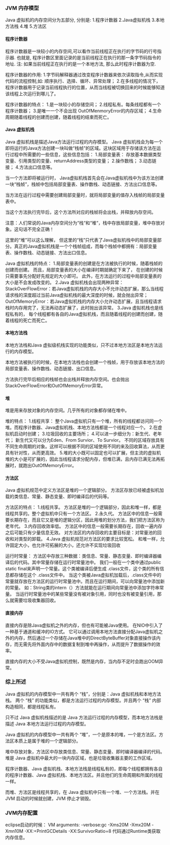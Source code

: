 ### JVM 内存模型
Java 虚拟机的内存空间分为五部分, 分别是:
1.程序计数器
2.Java虚拟机栈
3.本地方法栈
4.堆
5.方法区

#### 程序计数器
程序计数器是一块较小的内存空间,可以看作当前线程正在执行的字节码的行号指示器. 也就是, 程序计数区里面记录的是当前线程正在执行的那一条字节码指令的地址.
注: 如果当前线程正在执行的是一个本地方法, 那么此时程序计数器为空.

程序计数器的作用:
1.字节码解释器通过改变程序计数器来依次读取指令,从而实现代码的流程控制,如: 顺序执行、选择、循环、异常处理；
2.在多线程的情况下，程序计数器用于记录当前线程执行的位置，从而当线程被切换回来的时候能够知道该线程上次运行到哪儿了。

程序计数器的特点：
1.是一块较小的存储空间；
2.线程私有。每条线程都有一个程序计数器；
3.是唯一一个不会出现 OutOfMenmoryError的内存区域；
4.生命周期随着线程的创建而创建，随着线程的结束而死亡。

#### Java 虚拟机栈
Java 虚拟机栈是描述Java方法运行过程的内存模型。
Java 虚拟机栈会为每一个即将运行的Java方法创建一块叫做“栈帧”的区域。这块区域用于存储该方法在运行过程中所需要的一些信息，这些信息包括：
1.局部变量表：
    存放基本数据类型变量、引用类型的变量、returnAddress类型的变量；
2.操作数栈；
3.动态链接；
4.方法出口信息等。

当一个方法即将被运行时， Java虚拟机栈首先会在Java虚拟机栈中为该方法创建一块“栈帧”，栈帧中包括局部变量表、操作数栈、动态链接、方法出口信息等。

当方法在运行过程中需要创建局部变量时，就将局部变量的值存入栈帧的局部变量表中。

当这个方法执行完毕后，这个方法所对应的栈帧将会出栈，并释放内存空间。

注意：人们常说的Java内存空间分为“栈“和“堆“，栈中存放局部变量，堆中存放对象。这句话不完全正确！

这里的“堆”可以这么理解， 但这里的“栈”只代表了Java虚拟机栈中的局部变量部分。真正的Java虚拟机栈是一个个栈帧组成，而每个栈帧中都拥有：局部变量表、操作数栈、动态链接、方法出口信息。

Java 虚拟机栈的特点：
1.局部变量表的创建是在方法被执行的时候，随着栈帧的创建而创建。
    而且，局部变量表的大小在编译时期就确定下来了， 在创建的时候只需要事先分配好先规定的大小即可。
    此外，在方法运行的过程中局部变量表的大小是不会发成改变的。
2.Java 虚拟机栈会出现两种异常：
    StackOverFlowError：若Java虚拟机栈的内存大小不允许动态扩展，那么当线程请求栈的深度超过当前Java虚拟机栈的最大深度的时候，就会抛出异常；
    OutOfMemoryError：若Java虚拟机栈的内存大小允许动态扩展，且当线程请求栈时内存用完了，无法再动态扩展了，此时抛出该异常。
3.Java 虚拟机栈也是线程私有的， 每个线程都有各自的Java虚拟机栈，而且随着线程的创建而创建，随着线程的死亡而死亡。

#### 本地方法栈
本地方法栈和Java 虚拟级机栈实现的功能类似，只不过本地方法区是本地方法运行的内存模型。

本地方法被执行的时候，在本地方法栈也会创建一个栈帧，用于存放该本地方法的局部变量表、操作数栈、动态链接、出口信息。

方法执行完毕后相应的栈帧也会出栈并释放内存空间。也会抛出StackOverFlowError和OutOfMemoryError异常。

#### 堆
堆是用来存放对象的内存空间。几乎所有的对象都存储在堆中。

堆的特点：
1.线程共享：
    整个Java虚拟机只有一个堆，所有的线程都访问同一个堆。而程序计数器、Java虚拟机栈、本地方法栈都是一个线程对应一个。
2.在虚拟机启动时创建；
3.垃圾回收的主要场所；
4.可以进一步细分为：新生代、老年代；
    新生代又可以分为Eden、From Survior、To Survior。
    不同的区域存放具有不同生命周期的对象。这样可以根据不同的区域使用不同的来及回收算法，从而更具有针对性，从而更高效。
5.堆的大小既可以固定也可以扩展，但主流的虚拟机堆的大小是可扩展的，因此当线程请求分配内存，但堆已满，且内存已满无法再拓展时，就跑出OutOfMemoryError。

#### 方法区
Java 虚拟机规范中定义方法区是堆的一个逻辑部分。
方法区存放已经被虚拟机加载的类信息、常量、静态变量、即时编译后的代码等。

方法区的特点：
1.线程共享。
    方法区是堆的一个逻辑部分，因此和堆一样，都是线程共享的。整个虚拟机中只有一个方法区。
2.永久代。
    方法区中的信息一般需要长期存在，而且它又是堆的逻辑分区，因此用堆的划分方法，我们把方法区称为老年代。
3.内存回收效率低。
    方法区中的信息一般需要长期存在，回收一遍内存之后可能只有少量信息无效。
    对方法区的内存回收的主要目标是：对常量池的回收和对类型的卸载。
4.Java 虚拟机规范对方法区的要求比较宽松。
    和堆一样，允许固定大小，也允许可拓展的大小，还允许不实现垃圾回收

运行时常量：
方法区中存放三种数据：类信息、常量、静态变量、即时编译器编译后的代码。其中常量存储在运行时常量池中。
我们一般在一个类中通过public static final来声明一个常量。这个类被编译后便生成 .class文件，这个类的所有信息都存储在这个 .class文件中。
当这个类被Java虚拟机加载后，.class文件中的常量就存放在方法区的运行时常量池中。而且在运行期间，可以向常量池中添加新的常量。
如：String类的intern（）方法就能在运行期间向常量池中添加字符串常量。
当运行时常量池中的某些常量没有被对象引用，同时也没有被变量引用，那么就需要垃圾收集器回收。


#### 直接内存
直接内存是除Java虚拟机之外的内存，但也有可能被Java使用。
在NIO中引入了一种基于通道和缓冲的IO方式。
它可以通过调用本地方法直接分配Java虚拟机之外的内存，然后通过一个存储在Java堆中的DirectByteBuffer对象直接操作该内存，而无需先将外面内存中的数据复制到堆中再操作，从而提升了数据操作的效率。

直接内存的大小不受Java虚拟机控制，既然是内存，当内存不足时会跑出OOM异常。

### 综上所述
Java 虚拟机的内存模型中一共有两个 “栈”，分别是：Java 虚拟机栈和本地方法栈。
两个 “栈” 的功能类似，都是方法运行过程的内存模型。并且两个 “栈” 内部构造相同，都是线程私有。

只不过 Java 虚拟机栈描述的是 Java 方法运行过程的内存模型，而本地方法栈是描述 Java 本地方法运行过程的内存模型。

Java 虚拟机的内存模型中一共有两个 “堆”，一个是原本的堆，一个是方法区。方法区本质上是属于堆的一个逻辑部分。

堆中存放对象，方法区中存放类信息、常量、静态变量、即时编译器编译的代码。堆是 Java 虚拟机中最大的一块内存区域，也是垃圾收集器主要的工作区域。

程序计数器、Java 虚拟机栈、本地方法栈是线程私有的，即每个线程都拥有各自的程序计数器、Java 虚拟机栈、本地方法区。并且他们的生命周期和所属的线程一样。

而堆、方法区是线程共享的，在 Java 虚拟机中只有一个堆、一个方法栈。并在 JVM 启动的时候就创建，JVM 停止才销毁。


### JVM内存配置
eclipse启动的时候：
VM arguments: -verbose:gc -Xms20M -Xmx20M -Xmn10M -XX:+PrintGCDetails -XX:SurvivorRatio=8
代码通过Runtime类获取内存信息。
